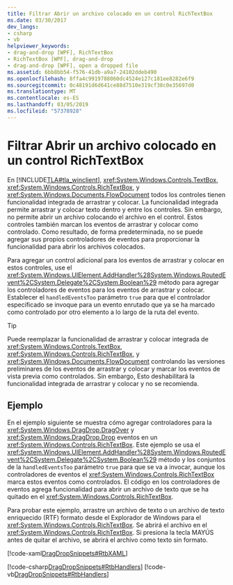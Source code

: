 ```yaml
---
title: Filtrar Abrir un archivo colocado en un control RichTextBox
ms.date: 03/30/2017
dev_langs:
- csharp
- vb
helpviewer_keywords:
- drag-and-drop [WPF], RichTextBox
- RichTextBox [WPF], drag-and-drop
- drag-and-drop [WPF], open a dropped file
ms.assetid: 6bb8bb54-f576-41db-a9a7-24102ddeb490
ms.openlocfilehash: 8ffa4c9919788060dc4524e127c181ee8282e6f9
ms.sourcegitcommit: 0c48191d6d641ce88d7510e319cf38c0e35697d0
ms.translationtype: MT
ms.contentlocale: es-ES
ms.lasthandoff: 03/05/2019
ms.locfileid: "57378928"
---
```

# <a name="how-to-open-a-file-that-is-dropped-on-a-richtextbox-control"></a>Filtrar Abrir un archivo colocado en un control RichTextBox
En [!INCLUDE[TLA#tla_winclient](../../../../includes/tlasharptla-winclient-md.md)], <xref:System.Windows.Controls.TextBox>, <xref:System.Windows.Controls.RichTextBox>, y <xref:System.Windows.Documents.FlowDocument> todos los controles tienen funcionalidad integrada de arrastrar y colocar. La funcionalidad integrada permite arrastrar y colocar texto dentro y entre los controles. Sin embargo, no permite abrir un archivo colocando el archivo en el control. Estos controles también marcan los eventos de arrastrar y colocar como controlado. Como resultado, de forma predeterminada, no se puede agregar sus propios controladores de eventos para proporcionar la funcionalidad para abrir los archivos colocados.  
  
 Para agregar un control adicional para los eventos de arrastrar y colocar en estos controles, use el <xref:System.Windows.UIElement.AddHandler%28System.Windows.RoutedEvent%2CSystem.Delegate%2CSystem.Boolean%29> método para agregar los controladores de eventos para los eventos de arrastrar y colocar. Establecer el `handledEventsToo` parámetro `true` para que el controlador especificado se invoque para un evento enrutado que ya se ha marcado como controlado por otro elemento a lo largo de la ruta del evento.  
  
> [!TIP]
>  Puede reemplazar la funcionalidad de arrastrar y colocar integrada de <xref:System.Windows.Controls.TextBox>, <xref:System.Windows.Controls.RichTextBox>, y <xref:System.Windows.Documents.FlowDocument> controlando las versiones preliminares de los eventos de arrastrar y colocar y marcar los eventos de vista previa como controlados. Sin embargo, Esto deshabilitará la funcionalidad integrada de arrastrar y colocar y no se recomienda.  
  
## <a name="example"></a>Ejemplo  
 En el ejemplo siguiente se muestra cómo agregar controladores para la <xref:System.Windows.DragDrop.DragOver> y <xref:System.Windows.DragDrop.Drop> eventos en un <xref:System.Windows.Controls.RichTextBox>. Este ejemplo se usa el <xref:System.Windows.UIElement.AddHandler%28System.Windows.RoutedEvent%2CSystem.Delegate%2CSystem.Boolean%29> método y los conjuntos de la `handledEventsToo` parámetro `true` para que se va a invocar, aunque los controladores de eventos el <xref:System.Windows.Controls.RichTextBox> marca estos eventos como controlados. El código en los controladores de eventos agrega funcionalidad para abrir un archivo de texto que se ha quitado en el <xref:System.Windows.Controls.RichTextBox>.  
  
 Para probar este ejemplo, arrastre un archivo de texto o un archivo de texto enriquecido (RTF) formato desde el Explorador de Windows para el <xref:System.Windows.Controls.RichTextBox>. Se abrirá el archivo en el <xref:System.Windows.Controls.RichTextBox>. Si presiona la tecla MAYÚS antes de quitar el archivo, se abrirá el archivo como texto sin formato.  
  
 [!code-xaml[DragDropSnippets#RtbXAML](~/samples/snippets/csharp/VS_Snippets_Wpf/dragdropsnippets/cs/mainwindow.xaml#rtbxaml)]  
  
 [!code-csharp[DragDropSnippets#RtbHandlers](~/samples/snippets/csharp/VS_Snippets_Wpf/dragdropsnippets/cs/mainwindow.xaml.cs#rtbhandlers)]
 [!code-vb[DragDropSnippets#RtbHandlers](~/samples/snippets/visualbasic/VS_Snippets_Wpf/dragdropsnippets/vb/mainwindow.xaml.vb#rtbhandlers)]

